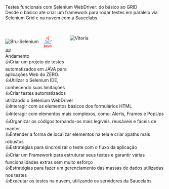 ##
Testes funcionais com Selenium WebDriver: do básico ao GRID <br>
Desde o básico até criar um framework para rodar testes em paralelo via Selenium Grid e na nuvem com a Saucelabs.
##

</div>
  
  <div style="display: inline_block"><br>
  <img align="center" alt="Bru-Selenium" height="30" width="30" src="https://s3.amazonaws.com/pics.freeicons.io/uploads/icons/png/15484977381551942825-512.png">
  <img align="center" alt="Bru-Java" height="40" width="50" src="https://raw.githubusercontent.com/devicons/devicon/master/icons/java/java-original-wordmark.svg">
  <img align="right" alt="Vitoria" height="180" width="300" src="https://media.giphy.com/media/9u1ifb7A77V6MICD5o/giphy.gif">
</div>
##
<div>
Andamento<br>
👍Criar um projeto de testes automatizados em JAVA para aplicações Web do ZERO.<br>
👍Utilizar o Selenium IDE, conhecendo suas limitações<br>
👍Criar testes automatizados utilizando o Selenium WebDriver<br>
👍Interagir com os elementos básicos dos formulários HTML<br>
👍Interagir com elementos mais complexos, como: Alerts, Frames e PopUps<br>
👍Organizar os códigos tornando-os mais legíveis, reusáveis e fáceis de manter<br>
👍Entender a forma de localizar elementos na tela e criar xpaths mais robustos<br>
👍Estratégias para sincronizar o teste com o fluxo da aplicação<br>
👍Criar um Framework para estruturar seus testes e garantir várias funcionalidades extras sem muito esforço<br>
👍Estratégias para fazer um gerenciamento das massas de dados utilizadas nos testes<br>
👍Executar os testes na nuvem, utilizando os servidores da Saucelabs<br>
</div>
  
